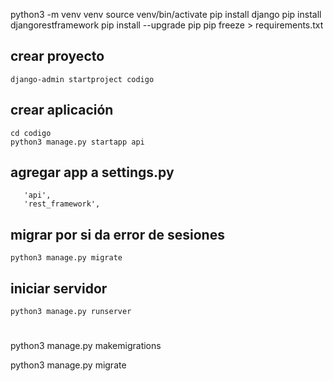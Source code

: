 python3 -m venv venv
source venv/bin/activate
pip install django
pip install djangorestframework
pip install --upgrade pip
pip freeze > requirements.txt
## crear proyecto
```
django-admin startproject codigo
```

## crear aplicación
```
cd codigo
python3 manage.py startapp api
```
## agregar app a settings.py
```
   'api',
   'rest_framework',
```
## migrar por si da error de sesiones
```
python3 manage.py migrate
```
## iniciar servidor
```
python3 manage.py runserver
```
# 
python3 manage.py makemigrations

python3 manage.py migrate